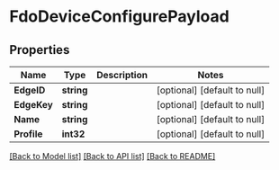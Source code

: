# FdoDeviceConfigurePayload

## Properties
Name | Type | Description | Notes
------------ | ------------- | ------------- | -------------
**EdgeID** | **string** |  | [optional] [default to null]
**EdgeKey** | **string** |  | [optional] [default to null]
**Name** | **string** |  | [optional] [default to null]
**Profile** | **int32** |  | [optional] [default to null]

[[Back to Model list]](../README.md#documentation-for-models) [[Back to API list]](../README.md#documentation-for-api-endpoints) [[Back to README]](../README.md)



